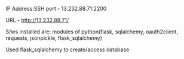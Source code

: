 IP Address:SSH port - 13.232.88.71:2200

URL - http://13.232.88.71/

S/ws installed are: modules of python(flask, sqlalchemy, oauth2client, requests, jsonpickle, flask_sqlalchemy)

Used flask_sqlalchemy to create/access database
